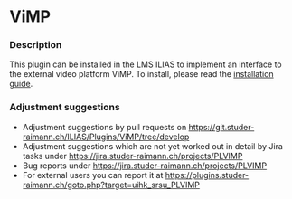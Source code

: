 ViMP
============
### Description
This plugin can be installed in the LMS ILIAS to implement an interface to the external video platform ViMP. To install, please read the [installation guide](doc/ILIAS_ViMP_Installation.pdf).

### Adjustment suggestions
* Adjustment suggestions by pull requests on https://git.studer-raimann.ch/ILIAS/Plugins/ViMP/tree/develop
* Adjustment suggestions which are not yet worked out in detail by Jira tasks under https://jira.studer-raimann.ch/projects/PLVIMP
* Bug reports under https://jira.studer-raimann.ch/projects/PLVIMP
* For external users you can report it at https://plugins.studer-raimann.ch/goto.php?target=uihk_srsu_PLVIMP
